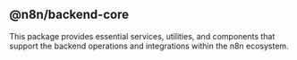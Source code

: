 ## @n8n/backend-core

This package provides essential services, utilities, and components that support the backend operations and integrations within the n8n ecosystem.
